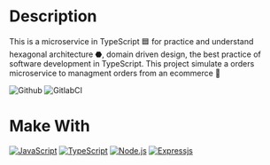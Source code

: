 # Description
This is a microservice in TypeScript 🟦 for practice and understand hexagonal architecture ⬣, domain driven design, the best practice of software development in TypeScript. This project simulate a orders microservice to managment orders from an ecommerce 🛒

![Github](https://github.com/zearkiatos/hexa-shopping-cart-orders-api/actions/workflows/action.yml/badge.svg)
![GitlabCI](https://gitlab.com/caprilespe/hexa-shopping-cart-orders-api/badges/develop/pipeline.svg)


# Make With
[![JavaScript](https://img.shields.io/badge/javascript-ead547?style=for-the-badge&logo=javascript&logoColor=white&labelColor=000000)]()
[![TypeScript](https://img.shields.io/badge/TypeScript-2f72bc?style=for-the-badge&logo=typescript&logoColor=white&labelColor=000000)]()
[![Node.js](https://img.shields.io/badge/node.js-76c339?style=for-the-badge&logo=node.js&logoColor=white&labelColor=000000)]()
[![Expressjs](https://img.shields.io/badge/Expressjs-444444?style=for-the-badge&logo=Express&logoColor=white&labelColor=000000)]()